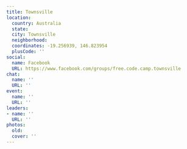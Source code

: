 ```yaml
---
title: Townsville
location:
  country: Australia
  state: 
  city: Townsville
  neighborhood: 
  coordinates: -19.256939, 146.823954
  plusCode: ''
social:
  name: Facebook
  URL: https://www.facebook.com/groups/free.code.camp.townsville
chat:
  name: ''
  URL: ''
event:
  name: ''
  URL: ''
leaders:
- name: ''
  URL: ''
photos:
  old: 
  cover: ''
---
```

